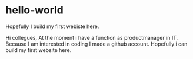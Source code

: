 # hello-world
Hopefully I build my first webiste here.

Hi collegues,
At the moment i have a function as productmanager in IT. Because I am interested in coding I made a github account. Hopefully i can build my first website here.
